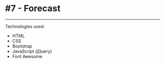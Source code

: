 # #7 - Forecast
---
Technologies used:
- HTML
- CSS
- Bootstrap
- JavaScript (jQuery)
- Font Awesome
